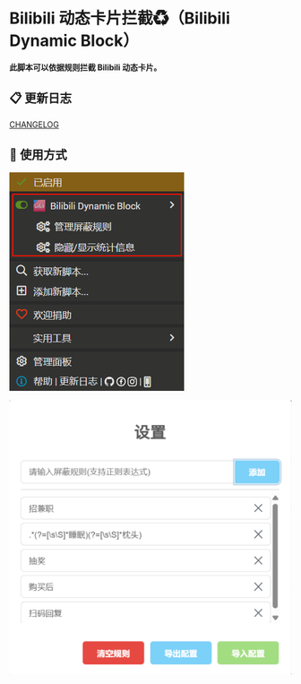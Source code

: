# Bilibili 动态卡片拦截♻（Bilibili Dynamic Block）

**此脚本可以依据规则拦截 Bilibili 动态卡片。**

## 📋 更新日志

[CHANGELOG](https://github.com/xiaohuohumax/userscripts/blob/main/apps/bilibili/dynamic-block/CHANGELOG.md)

## 📖 使用方式

![](https://raw.githubusercontent.com/xiaohuohumax/userscripts/main/apps/bilibili/dynamic-block/images/monkey.png)

![](https://raw.githubusercontent.com/xiaohuohumax/userscripts/main/apps/bilibili/dynamic-block/images/config-view.png)
